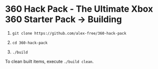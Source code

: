# 360 Hack Pack - The Ultimate Xbox 360 Starter Pack -> Building

1) `git clone https://github.com/alex-free/360-hack-pack`

2) `cd 360-hack-pack`

3) `./build`

To clean built items, execute `./build clean`.